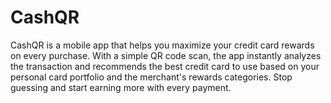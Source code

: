 # CashQR
CashQR is a mobile app that helps you maximize your credit card rewards on every purchase. With a simple QR code scan, the app instantly analyzes the transaction and recommends the best credit card to use based on your personal card portfolio and the merchant's rewards categories. Stop guessing and start earning more with every payment.
